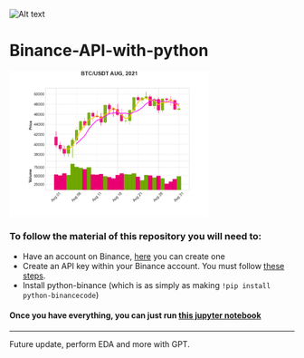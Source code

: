 ![Alt text](https://img.shields.io/pypi/pyversions/python-binance.svg)

# Binance-API-with-python

<img src="btc_usdt.png" width="70%">

 ### To follow the material of this repository you will need to:
  * Have an account on Binance, [here](https://python-binance.readthedocs.io/en/latest/index.html) you can create one
  * Create an API key within your Binance account. You must follow [these steps](https://www.binance.com/en/support/faq/360002502072).
  * Install python-binance (which is as simply as making `!pip install python-binancecode`)
  
 #### Once you have everything, you can just run [this jupyter notebook](https://github.com/vmmunoza/Binance-API-with-python/blob/main/BinanceAPI.ipynb)

____________________

Future update, perform EDA and more with GPT.
